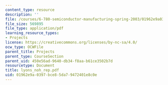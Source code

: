 ```yaml
---
content_type: resource
description: ''
file: /courses/6-780-semiconductor-manufacturing-spring-2003/01962e9a0397bce85da79472401e8c0e_lyons_noh_rep.pdf
file_size: 569895
file_type: application/pdf
learning_resource_types:
- Projects
license: https://creativecommons.org/licenses/by-nc-sa/4.0/
ocw_type: OCWFile
parent_title: Projects
parent_type: CourseSection
parent_uid: 450e56ad-9640-db34-f8aa-b61ce3502b7d
resourcetype: Document
title: lyons_noh_rep.pdf
uid: 01962e9a-0397-bce8-5da7-9472401e8c0e
---
```


